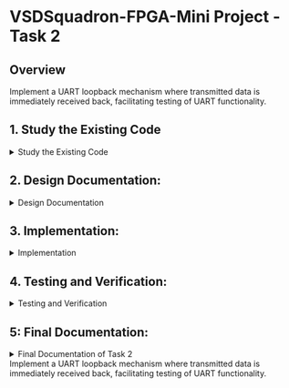 
# VSDSquadron-FPGA-Mini Project - Task 2

## Overview
Implement a UART loopback mechanism where transmitted data is immediately received back, facilitating testing of UART functionality.

## 1. Study the Existing Code

<details>
<summary>Study the Existing Code</summary>
    The code is a simple UART (Universal Asynchronous Receiver/Transmitter) transmitter module that implements an 8 data bits, no parity, and 1 stop bit (8N1) format. Below, I will explain each part of the code and analyze its functionality.

### Overview

The system described consists of a top-level module that implements a basic RGB LED control along with a simple loopback logic for UART communication. The UART transmits data on one line of the communication while receiving on another line, effectively allowing for feedback that can be useful in debugging and communication testing.

### Code Breakdown

#### Top Module

```verilog
module top (
  // outputs
  output wire led_red,    // Red LED
  output wire led_blue,   // Blue LED
  output wire led_green,  // Green LED
  output wire uarttx,     // UART Transmission pin
  input wire uartrx,      // UART Receiving pin
  input wire hw_clk       // Hardware clock
);
```

##### Internal Components
- **Internal Oscillator**: Generates a clock signal from a high-frequency oscillator block.
- **Registers**: `frequency_counter_i` is utilized for counting cycle events (e.g., in setting baud rates).
- **UART Loopback**: The assignment `assign uarttx = uartrx;` creates the primary loopback behavior where data received on the `uartrx` pin is directly sent out on the `uarttx` pin.

#### Counter Logic

```verilog
  always @(posedge int_osc) begin
    frequency_counter_i <= frequency_counter_i + 1'b1;
    /* generate 9600 Hz clock */
  end
```

This section of the code increments a counter on the rising edge of the internal oscillator clock. This counter serves as a tool to potentially generate a baud rate of 9600 Hz, which is a common speed for UART communication. However, note that without further details or clock division, this section alone does not showcase the complete implementation for establishing a 9600 Hz signal.

#### UART Transmission Module

```verilog
module uart_tx_8n1 (
    clk,        // input clock
    txbyte,     // outgoing byte
    senddata,   // trigger tx
    txdone,     // outgoing byte sent
    tx,         // tx wire
);
```

##### Functionality
- **State Machine**: The UART module operates as a simple state machine with several states:
  - `STATE_IDLE`: No transmission occurring.
  - `STATE_STARTTX`: Initiates the transmission by sending a start bit.
  - `STATE_TXING`: Sends the data bits, one at a time.
  - `STATE_TXDONE`: Completes the transmission and sends the stop bit.
  
##### Transmission Logic
The UART system sends data according to the 8N1 format, which means:
- 8 data bits
- No parity bit
- 1 stop bit

Each state serves a distinct signaling purpose which adheres to UART communication standards.

#### RGB Driver

```verilog
SB_RGBA_DRV RGB_DRIVER (
    .RGBLEDEN(1'b1),
    .RGB0PWM(uartrx),
    .RGB1PWM(uartrx),
    .RGB2PWM(uartrx),
    .CURREN(1'b1),
    .RGB0(led_green),
    .RGB1(led_blue),
    .RGB2(led_red)
);
```

The RGB LED driver interfaces the UART receive signal (`uartrx`) to the LED control signals. Each LED’s brightness can be modulated by the same `uartrx` input, making the LEDs respond visually to incoming UART data.

#### PCF File

```plaintext
set_io led_green 40
set_io led_red	39
set_io led_blue 41
set_io uarttx 14
set_io uartrx 15
set_io hw_clk 20
```

This PCF file maps the I/O pins in the Verilog code to physical pins on the hardware device. Here is a breakdown:
- LED pins are assigned to specific GPIOs (General Purpose Input/Output).
- UART TX and RX pins are also mapped, facilitating communication.

### Conclusion

The loopback logic is primarily facilitated by the direct assignment of `uartrx` to `uarttx`, allowing for a self-testing UART mode. This is particularly useful for testing communication setups. The RGB LED outputs provide visual feedback based on UART RX activity while the state machine in the `uart_tx_8n1` module ensures proper transmission using the UART protocol.

There are still a few improvements that could be explored, such as error handling and more precise generation of timing signals for reliable communication. 

This document serves as an overview and reference for anyone looking to understand or further develop the UART loopback functionality implemented in the provided code.  

</details>
  
## 2. Design Documentation:
<details>
<summary>Design Documentation</summary>
  
Create a block diagram illustrating the UART loopback architecture.

![VSDSquadron-FPGA-Mini Project - Task 2 1](https://github.com/user-attachments/assets/47b345ad-05e9-4ce1-872d-653ed2fd52ee)

Develop a detailed circuit diagram showing connections between the FPGA and any peripheral devices used.

![VSDSquadron-FPGA-Mini Project - Task 22](https://github.com/user-attachments/assets/ad0da020-d427-40f0-8c47-761ad72ef984)

</details>

## 3. Implementation:
<details>
<summary>Implementation</summary>
    
### **Hardware Setup**

- Refer to the [VSDSquadron FPGA Mini Datasheet](https://www.vlsisystemdesign.com/wp-content/uploads/2025/01/VSDSquadronFMDatasheet.pdf)
 for board details and pinout specifications.
- Connect a USB-C interface between the board and the host computer.
- Check FTDI connection in order to facilitate FPGA programming and debugging. Validate new serial device on you host system i.e. in Windows Device Manger that you see an additionam COM-Port, COM8 in my case.
 
  ![image](https://github.com/user-attachments/assets/2b0adc95-aefd-413d-86a2-c0dc65b42b20)

    or in VM provided by VSD, in Devices -> USB

  ![image](https://github.com/user-attachments/assets/848be0a3-a1fa-457c-837b-dc11097a178a)

### **steps for compiling and flashing**

   open a termin window, cd to uart_loopback folder and execute below described comand sequence.

   ![image](https://github.com/user-attachments/assets/f4d5efd6-f14b-467d-a250-ec9733383f3e)

### **Execution Sequence**
```
lsusb # To check if Fpga is connected
```
   ![image](https://github.com/user-attachments/assets/e756da51-45cb-43f7-b6fa-ea4fb10c6c7c)     
```
make clean # Clear out old compilation artifacts

make build # Compile the Verilog design

sudo make flash # Upload the synthesized bitstream to the FPGA

```

   ![image](https://github.com/user-attachments/assets/2eb60b66-db50-41c2-bf3e-19a87e23c079)

the led's on the board look like this, all leds ligthing red as expected!

![image](https://github.com/user-attachments/assets/a6b76bcb-a977-4da5-aa0d-35dac6fcf71a)

</details>

## 4. Testing and Verification:
<details>
<summary>Testing and Verification</summary>

1. For the testing we will use docklight porogran which is a great testing tool for serial communication protocols. It allows us to monitor the communication between two serial devices.It can be downladed from [here](https://docklight.de/downloads/).
    
2. befor we start using dockligth we chek in Windows Device Manager that COM-Port is still availabel - COM8 in my case.

   ![image](https://github.com/user-attachments/assets/70879f06-c0b9-42a6-ba68-19fbab6a121f)

- open Docklight and start with "Start with a blank project / blank script".

    ![image](https://github.com/user-attachments/assets/1f7f5a08-f2ad-4422-ba62-50fd0cbfe11c)

 - Configure the correct communication port and protocol: COM8, 9600, 8, N, 1

   ![image](https://github.com/user-attachments/assets/7d193f1a-2e18-4802-bde0-6d3a395a13a7)

  - double click on SEND window in the empty field below "Name" lable, Send-Window appear, now enter a Sequenze Name like "Task " and in Sequence field a character sequence that you like to transfer to tx-Port, in my case "Validatition Task 2", click OK.

  - ![image](https://github.com/user-attachments/assets/7e7cb912-9fc7-44ca-ba67-e9c05dce995f)

- click now on "Send sequence" butten (marked with red arrow) to send defined sequence. As result you should see samne char sequence on rx-line as defines in the Verilog module!

- ![image](https://github.com/user-attachments/assets/a474ab3f-e61c-4f36-970e-eaa00e7deec6)


</details>

## 5: Final Documentation:
<details>
<summary>Final Documentation of Task 2</summary>
    
### Summary of the Verilog code functionality
This [Verilog module](https://github.com/mimo3000n/VSDSquadron-FPGA-Mini/blob/647558cc2cb85a29e7f49e0d7019a559c4cdb210/Task%201/top.v) controls an RGB LED with an internal high-frequency oscillator (SB_HFOSC) and a 28-bit frequency counter. The counter's bit 6 is routed to a testwire for monitoring. The RGB LED driver (SB_RGBA_DRV) provides current-controlled PWM outputs with a fixed configuration: blue at maximum brightness, red and green at minimum. It ensures stable LED operation with minimal external dependencies, making it ideal for embedded systems education.

### Challenges Faced and Solutions Implemented

- Found it hard to understand the Verilog code originally - using google & ChatGPT i were able to understand things better but i have to investigate sill into Verilog.

## License
This project is open-source under the MIT License.

## Contact
Email: mimo3000ngmail.com
</details>Implement a UART loopback mechanism where transmitted data is immediately received back, facilitating testing of UART functionality.
